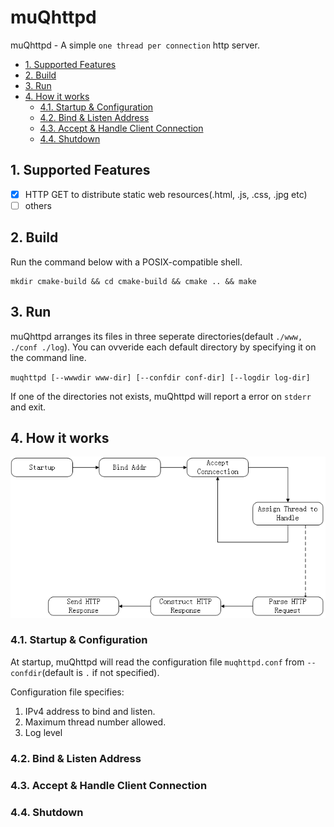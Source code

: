 # muQhttpd

muQhttpd - A simple `one thread per connection` http server.

<!-- TOC depthFrom:2 -->

- [1. Supported Features](#1-supported-features)
- [2. Build](#2-build)
- [3. Run](#3-run)
- [4. How it works](#4-how-it-works)
    - [4.1. Startup & Configuration](#41-startup--configuration)
    - [4.2. Bind & Listen Address](#42-bind--listen-address)
    - [4.3. Accept & Handle Client Connection](#43-accept--handle-client-connection)
    - [4.4. Shutdown](#44-shutdown)

<!-- /TOC -->

## 1. Supported Features

- [x] HTTP GET to distribute static web resources(.html, .js, .css, .jpg etc)
- [ ] others

## 2. Build

Run the command below with a POSIX-compatible shell.

```
mkdir cmake-build && cd cmake-build && cmake .. && make
```

## 3. Run

muQhttpd arranges its files in three seperate directories(default `./www, ./conf ./log`). You can ovveride each default directory by specifying it on the command line.


`muqhttpd [--wwwdir www-dir]
          [--confdir conf-dir]
          [--logdir log-dir]`

If one of the directories not exists, muQhttpd will report a error on `stderr` and exit.

## 4. How it works

![muQhttpd workflow](./doc/muQhttpd_workflow.png)

### 4.1. Startup & Configuration

At startup, muQhttpd will read the configuration file `muqhttpd.conf` from `--confdir`(default is `.` if not specified). 

Configuration file specifies:

1. IPv4 address to bind and listen.
1. Maximum thread number allowed.
1. Log level

### 4.2. Bind & Listen Address

### 4.3. Accept & Handle Client Connection

### 4.4. Shutdown

